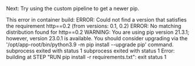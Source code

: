 Next:  Try using the custom pipeline to get a newer pip.  

This error in container build:
ERROR: Could not find a version that satisfies the requirement http==0.2 (from versions: 0.1, 0.2)
ERROR: No matching distribution found for http==0.2
WARNING: You are using pip version 21.3.1; however, version 23.0.1 is available.
You should consider upgrading via the '/opt/app-root/bin/python3.9 -m pip install --upgrade pip' command.
subprocess exited with status 1
subprocess exited with status 1
Error: building at STEP "RUN pip install -r requirements.txt": exit status 1
